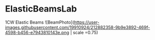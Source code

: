 # ElasticBeamsLab
1CW Elastic Beams
![BeamPhoto](https://user-images.githubusercontent.com/19910924/212882358-9b9e3892-469f-4598-b456-e7943810143e.png | scale =0.75)
